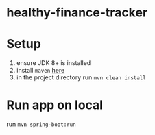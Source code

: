 # healthy-finance-tracker

# Setup
1. ensure JDK 8+ is installed
2. install `maven` [here](https://maven.apache.org/download.cgi)
3. in the project directory run `mvn clean install`

# Run app on local
run `mvn spring-boot:run`
